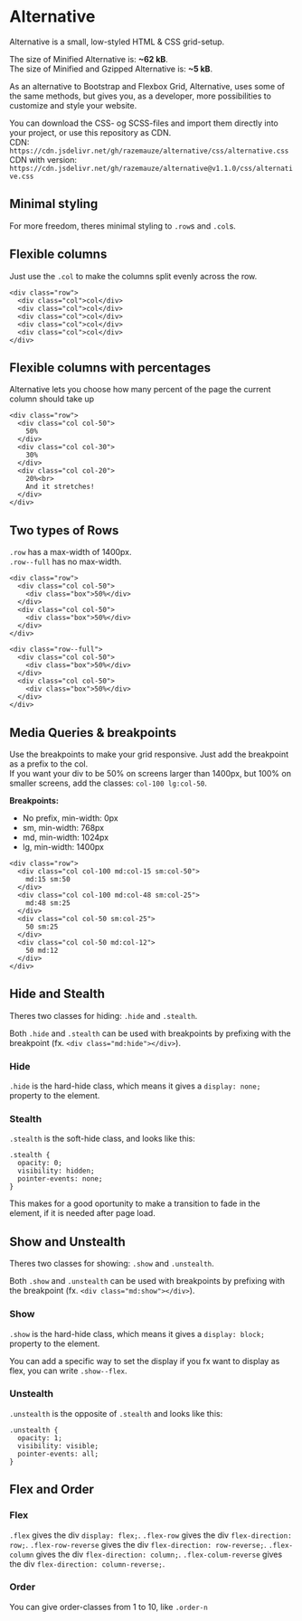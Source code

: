 # Alternative

Alternative is a small, low-styled HTML & CSS grid-setup.

The size of Minified Alternative is: __~62 kB__.  
The size of Minified and Gzipped Alternative is: __~5 kB__.

As an alternative to Bootstrap and Flexbox Grid, Alternative, uses some of the same methods, but gives you, as a developer, more possibilities to customize and style your website.

You can download the CSS- og SCSS-files and import them directly into your project, or use this repository as CDN.  
CDN: `https://cdn.jsdelivr.net/gh/razemauze/alternative/css/alternative.css`
CDN with version: `https://cdn.jsdelivr.net/gh/razemauze/alternative@v1.1.0/css/alternative.css`

Minimal styling
---------------

For more freedom, theres minimal styling to `.row`s and `.col`s.


Flexible columns
----------------

Just use the `.col` to make the columns split evenly across the row.

```
<div class="row">
  <div class="col">col</div>
  <div class="col">col</div>
  <div class="col">col</div>
  <div class="col">col</div>
  <div class="col">col</div>
</div>
```

Flexible columns with percentages
---------------------------------

Alternative lets you choose how many percent of the page the current
column should take up

```
<div class="row">
  <div class="col col-50">
    50%
  </div>
  <div class="col col-30">
    30%
  </div>
  <div class="col col-20">
    20%<br>
    And it stretches!
  </div>
</div>
```

Two types of Rows
-----------------

`.row` has a max-width of 1400px.  
`.row--full` has no max-width.

```
<div class="row">
  <div class="col col-50">
    <div class="box">50%</div>
  </div>
  <div class="col col-50">
    <div class="box">50%</div>
  </div>
</div>

<div class="row--full">
  <div class="col col-50">
    <div class="box">50%</div>
  </div>
  <div class="col col-50">
    <div class="box">50%</div>
  </div>
</div>
```

Media Queries & breakpoints
---------------------------

Use the breakpoints to make your grid responsive. Just add the breakpoint as a prefix to the col.  
If you want your div to be 50% on screens larger than 1400px, but 100%
on smaller screens, add the classes: `col-100 lg:col-50`.

**Breakpoints:**

- No prefix, min-width: 0px
- sm, min-width: 768px
- md, min-width: 1024px
- lg, min-width: 1400px

```
<div class="row">
  <div class="col col-100 md:col-15 sm:col-50">
    md:15 sm:50
  </div>
  <div class="col col-100 md:col-48 sm:col-25">
    md:48 sm:25
  </div>
  <div class="col col-50 sm:col-25">
    50 sm:25
  </div>
  <div class="col col-50 md:col-12">
    50 md:12
  </div>
</div>
```

Hide and Stealth
----------------

Theres two classes for hiding: `.hide` and `.stealth`.

Both `.hide` and `.stealth` can be used with breakpoints by prefixing with the breakpoint (fx. `<div class="md:hide"></div>`).

### Hide

`.hide` is the hard-hide class, which means it gives a `display: none;` property to the element.

### Stealth

`.stealth` is the soft-hide class, and looks like this:

```
.stealth {
  opacity: 0;
  visibility: hidden;
  pointer-events: none;
}
```

This makes for a good oportunity to make a transition to fade in the element, if it is needed after page load.

Show and Unstealth
----------------

Theres two classes for showing: `.show` and `.unstealth`.

Both `.show` and `.unstealth` can be used with breakpoints by prefixing with the breakpoint (fx. `<div class="md:show"></div>`).

### Show

`.show` is the hard-hide class, which means it gives a `display: block;` property to the element.

You can add a specific way to set the display if you fx want to display as flex, you can write `.show--flex`.

### Unstealth

`.unstealth` is the opposite of `.stealth` and looks like this:

```
.unstealth {
  opacity: 1;
  visibility: visible;
  pointer-events: all;
}
```

Flex and Order
----------------

### Flex

`.flex` gives the div `display: flex;`.
`.flex-row` gives the div `flex-direction: row;`.
`.flex-row-reverse` gives the div `flex-direction: row-reverse;`.
`.flex-column` gives the div `flex-direction: column;`.
`.flex-colum-reverse` gives the div `flex-direction: column-reverse;`.

### Order

You can give order-classes from 1 to 10, like `.order-n`
